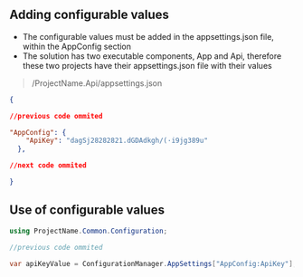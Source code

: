 
## Adding configurable values

- The configurable values must be added in the appsettings.json file, within the AppConfig section
- The solution has two executable components, App and Api, therefore these two projects have their appsettings.json file with their values

> /ProjectName.Api/appsettings.json
```json
{

//previous code ommited

"AppConfig": {
    "ApiKey": "dagSj28282821.dGDAdkgh/(·i9jg389u"
  },

//next code ommited

}

```

## Use of configurable values

```csharp
using ProjectName.Common.Configuration;

//previous code ommited

var apiKeyValue = ConfigurationManager.AppSettings["AppConfig:ApiKey"];

```
